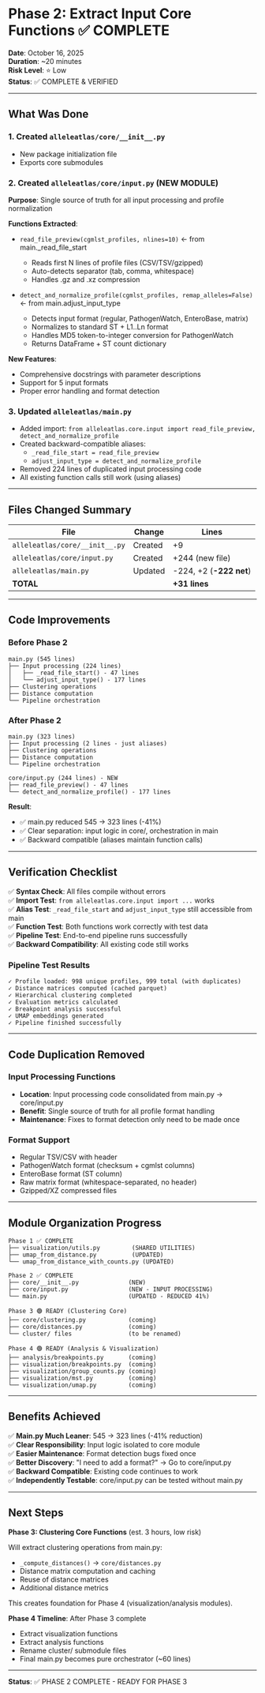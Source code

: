 # Phase 2: Extract Input Core Functions ✅ COMPLETE

**Date**: October 16, 2025  
**Duration**: ~20 minutes  
**Risk Level**: ⭐ Low  
**Status**: ✅ COMPLETE & VERIFIED

---

## What Was Done

### 1. Created `alleleatlas/core/__init__.py`
- New package initialization file
- Exports core submodules

### 2. Created `alleleatlas/core/input.py` (NEW MODULE)
**Purpose**: Single source of truth for all input processing and profile normalization

**Functions Extracted**:
- `read_file_preview(cgmlst_profiles, nlines=10)` ← from main._read_file_start
  - Reads first N lines of profile files (CSV/TSV/gzipped)
  - Auto-detects separator (tab, comma, whitespace)
  - Handles .gz and .xz compression

- `detect_and_normalize_profile(cgmlst_profiles, remap_alleles=False)` ← from main.adjust_input_type
  - Detects input format (regular, PathogenWatch, EnteroBase, matrix)
  - Normalizes to standard ST + L1..Ln format
  - Handles MD5 token-to-integer conversion for PathogenWatch
  - Returns DataFrame + ST count dictionary

**New Features**:
- Comprehensive docstrings with parameter descriptions
- Support for 5 input formats
- Proper error handling and format detection

### 3. Updated `alleleatlas/main.py`
- Added import: `from alleleatlas.core.input import read_file_preview, detect_and_normalize_profile`
- Created backward-compatible aliases:
  - `_read_file_start = read_file_preview`
  - `adjust_input_type = detect_and_normalize_profile`
- Removed 224 lines of duplicated input processing code
- All existing function calls still work (using aliases)

---

## Files Changed Summary

| File | Change | Lines |
|------|--------|-------|
| `alleleatlas/core/__init__.py` | Created | +9 |
| `alleleatlas/core/input.py` | Created | +244 (new file) |
| `alleleatlas/main.py` | Updated | -224, +2 (**-222 net**) |
| **TOTAL** | | **+31 lines** |

---

## Code Improvements

### Before Phase 2
```
main.py (545 lines)
├── Input processing (224 lines)
│   ├── _read_file_start() - 47 lines
│   └── adjust_input_type() - 177 lines
├── Clustering operations
├── Distance computation
└── Pipeline orchestration
```

### After Phase 2
```
main.py (323 lines)
├── Input processing (2 lines - just aliases)
├── Clustering operations
├── Distance computation
└── Pipeline orchestration

core/input.py (244 lines) - NEW
├── read_file_preview() - 47 lines
└── detect_and_normalize_profile() - 177 lines
```

**Result**: 
- ✅ main.py reduced 545 → 323 lines (-41%)
- ✅ Clear separation: input logic in core/, orchestration in main
- ✅ Backward compatible (aliases maintain function calls)

---

## Verification Checklist

✅ **Syntax Check**: All files compile without errors  
✅ **Import Test**: `from alleleatlas.core.input import ...` works  
✅ **Alias Test**: `_read_file_start` and `adjust_input_type` still accessible from main  
✅ **Function Test**: Both functions work correctly with test data  
✅ **Pipeline Test**: End-to-end pipeline runs successfully  
✅ **Backward Compatibility**: All existing code still works  

### Pipeline Test Results
```
✓ Profile loaded: 998 unique profiles, 999 total (with duplicates)
✓ Distance matrices computed (cached parquet)
✓ Hierarchical clustering completed
✓ Evaluation metrics calculated
✓ Breakpoint analysis successful
✓ UMAP embeddings generated
✓ Pipeline finished successfully
```

---

## Code Duplication Removed

### Input Processing Functions
- **Location**: Input processing code consolidated from main.py → core/input.py
- **Benefit**: Single source of truth for all profile format handling
- **Maintenance**: Fixes to format detection only need to be made once

### Format Support
- Regular TSV/CSV with header
- PathogenWatch format (checksum + cgmlst columns)
- EnteroBase format (ST column)
- Raw matrix format (whitespace-separated, no header)
- Gzipped/XZ compressed files

---

## Module Organization Progress

```
Phase 1 ✅ COMPLETE
├── visualization/utils.py         (SHARED UTILITIES)
├── umap_from_distance.py          (UPDATED)
└── umap_from_distance_with_counts.py (UPDATED)

Phase 2 ✅ COMPLETE
├── core/__init__.py              (NEW)
├── core/input.py                 (NEW - INPUT PROCESSING)
└── main.py                       (UPDATED - REDUCED 41%)

Phase 3 🟢 READY (Clustering Core)
├── core/clustering.py            (coming)
├── core/distances.py             (coming)
└── cluster/ files                (to be renamed)

Phase 4 🟢 READY (Analysis & Visualization)
├── analysis/breakpoints.py       (coming)
├── visualization/breakpoints.py  (coming)
├── visualization/group_counts.py (coming)
├── visualization/mst.py          (coming)
└── visualization/umap.py         (coming)
```

---

## Benefits Achieved

✅ **Main.py Much Leaner**: 545 → 323 lines (-41% reduction)  
✅ **Clear Responsibility**: Input logic isolated to core module  
✅ **Easier Maintenance**: Format detection bugs fixed once  
✅ **Better Discovery**: "I need to add a format?" → Go to core/input.py  
✅ **Backward Compatible**: Existing code continues to work  
✅ **Independently Testable**: core/input.py can be tested without main.py  

---

## Next Steps

**Phase 3: Clustering Core Functions** (est. 3 hours, low risk)

Will extract clustering operations from main.py:
- `_compute_distances()` → `core/distances.py`
- Distance matrix computation and caching
- Reuse of distance matrices
- Additional distance metrics

This creates foundation for Phase 4 (visualization/analysis modules).

**Phase 4 Timeline**: After Phase 3 complete  
- Extract visualization functions
- Extract analysis functions
- Rename cluster/ submodule files
- Final main.py becomes pure orchestrator (~60 lines)

---

**Status**: ✅ PHASE 2 COMPLETE - READY FOR PHASE 3
